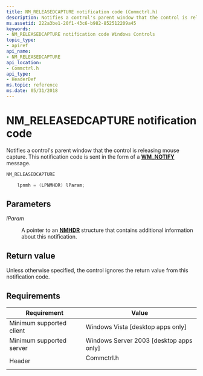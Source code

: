 ```yaml
---
title: NM_RELEASEDCAPTURE notification code (Commctrl.h)
description: Notifies a control's parent window that the control is releasing mouse capture. This notification code is sent in the form of a WM\_NOTIFY message.
ms.assetid: 222a3be1-20f1-43c6-b982-852512209a45
keywords:
- NM_RELEASEDCAPTURE notification code Windows Controls
topic_type:
- apiref
api_name:
- NM_RELEASEDCAPTURE
api_location:
- Commctrl.h
api_type:
- HeaderDef
ms.topic: reference
ms.date: 05/31/2018
---
```


# NM\_RELEASEDCAPTURE notification code

Notifies a control's parent window that the control is releasing mouse capture. This notification code is sent in the form of a [**WM\_NOTIFY**](wm-notify.md) message.


```C++
NM_RELEASEDCAPTURE

    lpnmh = (LPNMHDR) lParam; 
```



## Parameters

<dl> <dt>

*lParam* 
</dt> <dd>

A pointer to an [**NMHDR**](/windows/desktop/api/richedit/ns-richedit-nmhdr) structure that contains additional information about this notification.

</dd> </dl>

## Return value

Unless otherwise specified, the control ignores the return value from this notification code.

## Requirements



| Requirement | Value |
|-------------------------------------|---------------------------------------------------------------------------------------|
| Minimum supported client<br/> | Windows Vista \[desktop apps only\]<br/>                                        |
| Minimum supported server<br/> | Windows Server 2003 \[desktop apps only\]<br/>                                  |
| Header<br/>                   | <dl> <dt>Commctrl.h</dt> </dl> |



 

 





